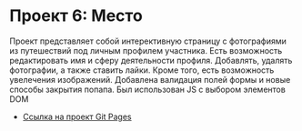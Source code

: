 # Проект 6: Место

Проект представляет собой интерективную страницу с фотографиями из путешествий под личным профилем участника. Есть возможность редактировать имя и сферу деятельности профиля. Добавлять, удалять фотографии, а также ставить лайки. Кроме того, есть возможность увелечения изображений. Добавлена валидация полей формы и новые способы закрытия попапа.
Был использован JS c выбором элементов DOM

* [Ссылка на проект Git Pages](https://valeria-rgb.github.io/mesto/)


